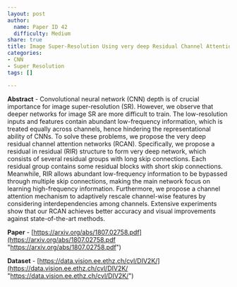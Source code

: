 ```yaml
---
layout: post
author:
  name: Paper ID 42
  difficulty: Medium
share: true
title: Image Super-Resolution Using very deep Residual Channel Attention Networks.
categories:
- CNN
- Super Resolution
tags: []

---
```

**Abstract** - Convolutional neural network (CNN) depth is of crucial importance for image super-resolution (SR). However, we observe that deeper networks for image SR are more difficult to train. The low-resolution inputs and features contain abundant low-frequency information, which is treated equally across channels, hence hindering the representational ability of CNNs. To solve these problems, we propose the very deep residual channel attention networks (RCAN). Specifically, we propose a residual in residual (RIR) structure to form very deep network, which consists of several residual groups with long skip connections. Each residual group contains some residual blocks with short skip connections. Meanwhile, RIR allows abundant low-frequency information to be bypassed through multiple skip connections, making the main network focus on learning high-frequency information. Furthermore, we propose a channel attention mechanism to adaptively rescale channel-wise features by considering interdependencies among channels. Extensive experiments show that our RCAN achieves better accuracy and visual improvements against state-of-the-art methods. 

**Paper** - [https://arxiv.org/abs/1807.02758.pdf](https://arxiv.org/abs/1807.02758.pdf "https://arxiv.org/abs/1807.02758.pdf") 

**Dataset** - [https://data.vision.ee.ethz.ch/cvl/DIV2K/](https://data.vision.ee.ethz.ch/cvl/DIV2K/ "https://data.vision.ee.ethz.ch/cvl/DIV2K/")